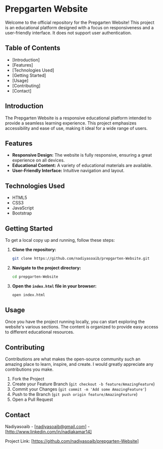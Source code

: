 

# Prepgarten Website

Welcome to the official repository for the Prepgarten Website! This project is an educational platform designed with a focus on responsiveness and a user-friendly interface. It does not support user authentication.

## Table of Contents

- [Introduction]
- [Features]
- [Technologies Used]
- [Getting Started]
- [Usage]
- [Contributing]
- [Contact]

## Introduction

The Prepgarten Website is a responsive educational platform intended to provide a seamless learning experience. This project emphasizes accessibility and ease of use, making it ideal for a wide range of users.

## Features

- **Responsive Design:** The website is fully responsive, ensuring a great experience on all devices.
- **Educational Content:** A variety of educational materials are available.
- **User-Friendly Interface:** Intuitive navigation and layout.

## Technologies Used

- HTML5
- CSS3
- JavaScript
- Bootstrap

## Getting Started

To get a local copy up and running, follow these steps:

1. **Clone the repository:**
   ```sh
   git clone https://github.com/nadiyasoaib/prepgarten-Website.git
   ```

2. **Navigate to the project directory:**
   ```sh
   cd prepgarten-Website
   ```

3. **Open the `index.html` file in your browser:**
   ```sh
   open index.html
   ```

## Usage

Once you have the project running locally, you can start exploring the website's various sections. The content is organized to provide easy access to different educational resources.

## Contributing

Contributions are what makes the open-source community such an amazing place to learn, inspire, and create. I would greatly appreciate any contributions you make.

1. Fork the Project
2. Create your Feature Branch (`git checkout -b feature/AmazingFeature`)
3. Commit your Changes (`git commit -m 'Add some AmazingFeature'`)
4. Push to the Branch (`git push origin feature/AmazingFeature`)
5. Open a Pull Request


## Contact

Nadiyasoaib - [nadiyasoaib@gmail.com] - [http://www.linkedin.com/in/nadiakamar14]

Project Link: [https://github.com/nadiyasoaib/prepgarten-Website]
